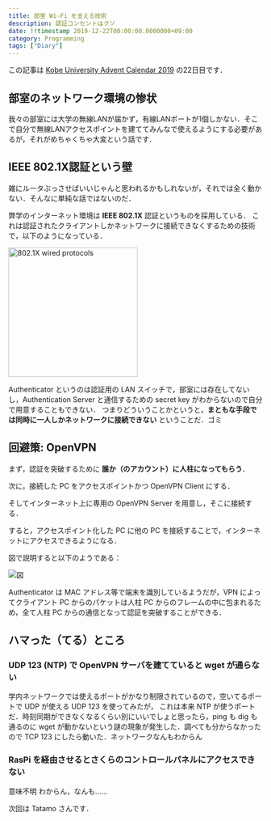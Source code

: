 ```yaml
---
title: 部室 Wi-Fi を支える技術
description: 認証コンセントはクソ
date: !!timestamp 2019-12-22T00:00:00.0000000+09:00
category: Programming
tags: ["Diary"]
---
```


この記事は [Kobe University Advent Calendar 2019](https://adventar.org/calendars/4690) の22日目です．

## 部室のネットワーク環境の惨状

我々の部室には大学の無線LANが届かず，有線LANポートが1個しかない．そこで自分で無線LANアクセスポイントを建ててみんなで使えるようにする必要があるが，それがめちゃくちゃ大変という話です．

## IEEE 802.1X認証という壁

雑にルータぶっさせばいいじゃんと思われるかもしれないが，それでは全く動かない．そんなに単純な話ではないのだ．

弊学のインターネット環境は **IEEE 802.1X** 認証というものを採用している．
これは認証されたクライアントしかネットワークに接続できなくするための技術で，以下のようになっている．

<a title="Arran Cudbard-Bell Arr2036 [GFDL (http://www.gnu.org/copyleft/fdl.html)], via Wikimedia Commons" href="https://commons.wikimedia.org/wiki/File:802.1X_wired_protocols.png"><img width="256" alt="802.1X wired protocols" src="https://upload.wikimedia.org/wikipedia/commons/1/1f/802.1X_wired_protocols.png"></a>

Authenticator というのは認証用の LAN スイッチで，部室には存在してないし，Authentication Server と通信するための secret key がわからないので自分で用意することもできない．
つまりどういうことかというと，**まともな手段では同時に一人しかネットワークに接続できない** ということだ．ゴミ

## 回避策: OpenVPN

まず，認証を突破するために **誰か（のアカウント）に人柱になってもらう**．

次に，接続した PC をアクセスポイントかつ OpenVPN Client にする．

そしてインターネット上に専用の OpenVPN Server を用意し，そこに接続する．

すると，アクセスポイント化した PC に他の PC を接続することで，インターネットにアクセスできるようになる．

図で説明すると以下のようである：

![図](https://i.imgur.com/oRCaDIy.png)

Authenticator は MAC アドレス等で端末を識別しているようだが，VPN によってクライアント PC からのパケットは人柱 PC からのフレームの中に包まれるため，全て人柱 PC からの通信となって認証を突破することができる．

## ハマった（てる）ところ

### UDP 123 (NTP) で OpenVPN サーバを建てていると wget が通らない

学内ネットワークでは使えるポートがかなり制限されているので，空いてるポートで UDP が使える UDP 123 を使ってみたが，
これは本来 NTP が使うポートだ．時刻同期ができなくなるくらい別にいいでしょと思ったら，ping も dig も通るのに
wget が動かないという謎の現象が発生した．調べても分からなかったので TCP 123 にしたら動いた．ネットワークなんもわからん

### RasPi を経由させるとさくらのコントロールパネルにアクセスできない

意味不明 わからん，なんも……


次回は Tatamo さんです．

